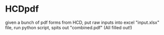 # HCDpdf
given a bunch of pdf forms from HCD, 
put raw inputs into excel "input.xlsx" file, run python script, spits out "combined.pdf" (All filled out!) 
